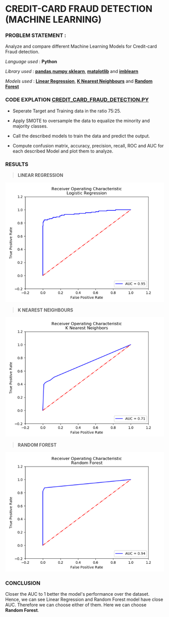 # CREDIT-CARD FRAUD DETECTION (MACHINE LEARNING)


### PROBLEM STATEMENT : 
Analyze and compare different Machine Learning Models for Credit-card Fraud detection.

_Language used_ : **Python**

_Library used_ : **[pandas](https://pandas.pydata.org/)**,**[numpy](https://numpy.org/)**,**[sklearn](https://scikit-learn.org/)**,
**[matplotlib](https://matplotlib.org/)** and **[imblearn](https://imbalanced-learn.readthedocs.io/en/stable/api.html)**

_Models used_ : **[Linear Regression](https://towardsdatascience.com/linear-regression-detailed-view-ea73175f6e86)**, 
**[K Nearest Neighbours](https://towardsdatascience.com/machine-learning-basics-with-the-k-nearest-neighbors-algorithm-6a6e71d01761)** and
**[Random Forest](https://towardsdatascience.com/understanding-random-forest-58381e0602d2)**


### CODE EXPLATION [CREDIT_CARD_FRAUD_DETECTION.PY](https://github.com/smitz94/Projects/blob/master/Credit-card-fraud/credit_card_fraud_detection.py)
* Seperate Target and Training data in the ratio 75:25.

* Apply SMOTE to oversample the data to equalize the minority and majority classes.

* Call the described models to train the data and predict the output.

* Compute confusion matrix, accuracy, precision, recall, ROC and AUC for each described Model and plot them to analyze.

### RESULTS

> **LINEAR REGRESSION**

![](https://github.com/smitz94/Projects/blob/master/Credit-card-fraud/Figure_1.png)

> **K NEAREST NEIGHBOURS**

![](https://github.com/smitz94/Projects/blob/master/Credit-card-fraud/Figure_2.png)

> **RANDOM FOREST**

![](https://github.com/smitz94/Projects/blob/master/Credit-card-fraud/Figure_3.png)

### CONCLUSION

Closer the AUC to 1 better the model's performance over the dataset. Hence, we can see Linear Regression and Random Forest model have close AUC. Therefore we can choose either of them. Here we can choose **Random Forest**.

